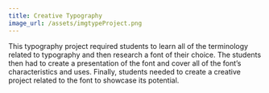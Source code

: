 ```yaml
---
title: Creative Typography
image_url: /assets/imgtypeProject.png
---
```

This typography project required students to learn all of the terminology related to typography and then research a font of their choice. The students then had to create a presentation of the font and cover all of the font’s characteristics and uses. Finally, students needed to create a creative project related to the font to showcase its potential.

